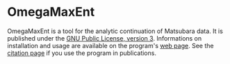 # OmegaMaxEnt

OmegaMaxEnt is a tool for the analytic continuation of Matsubara data. It is published under the [GNU Public License, version 3][license]. Informations on installation and usage are available on the program's [web page][OME_web]. See the [citation page][cite] if you use the program in publications.

[cite]: https://www.physique.usherbrooke.ca/MaxEnt/index.php?title=Citation
[OME_web]: https://www.physique.usherbrooke.ca/MaxEnt/index.php/Main_Page
[license]: http://www.gnu.org/licenses/gpl.html
